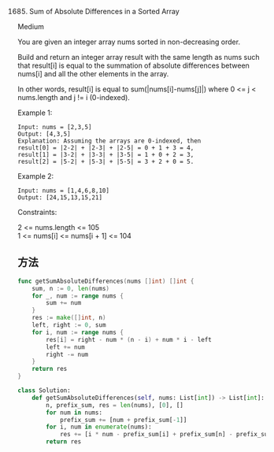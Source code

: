 1685. Sum of Absolute Differences in a Sorted Array


Medium


You are given an integer array nums sorted in non-decreasing order.

Build and return an integer array result with the same length as nums such that result[i] is equal to the summation of absolute differences between nums[i] and all the other elements in the array.

In other words, result[i] is equal to sum(|nums[i]-nums[j]|) where 0 <= j < nums.length and j != i (0-indexed).

 

Example 1:

```
Input: nums = [2,3,5]
Output: [4,3,5]
Explanation: Assuming the arrays are 0-indexed, then
result[0] = |2-2| + |2-3| + |2-5| = 0 + 1 + 3 = 4,
result[1] = |3-2| + |3-3| + |3-5| = 1 + 0 + 2 = 3,
result[2] = |5-2| + |5-3| + |5-5| = 3 + 2 + 0 = 5.
```

Example 2:

```
Input: nums = [1,4,6,8,10]
Output: [24,15,13,15,21]
```
 

Constraints:

2 <= nums.length <= 105   
1 <= nums[i] <= nums[i + 1] <= 104


## 方法


```go
func getSumAbsoluteDifferences(nums []int) []int {
    sum, n := 0, len(nums)
    for _, num := range nums {
        sum += num
    }
    res := make([]int, n)
    left, right := 0, sum
    for i, num := range nums {
        res[i] = right - num * (n - i) + num * i - left
        left += num
        right -= num
    }
    return res
}
```


```python
class Solution:
    def getSumAbsoluteDifferences(self, nums: List[int]) -> List[int]:
        n, prefix_sum, res = len(nums), [0], []
        for num in nums:
            prefix_sum += [num + prefix_sum[-1]]
        for i, num in enumerate(nums):
            res += [i * num - prefix_sum[i] + prefix_sum[n] - prefix_sum[i] - (n - i) * num]    
        return res
```